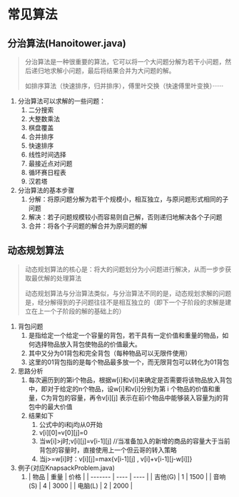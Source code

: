 # 常见算法

## 分治算法(Hanoitower.java)

> 分治算法是一种很重要的算法，它可以将一个大问题分解为若干小问题，然后递归地求解小问题，最后将结果合并为大问题的解。
>
> 如排序算法（快速排序，归并排序），傅里叶交换（快速傅里叶变换）······

1. 分治算法可以求解的一些问题：
   1. 二分搜索
   2. 大整数乘法
   3. 棋盘覆盖
   4. 合并排序
   5. 快速排序
   6. 线性时间选择
   7. 最接近点对问题
   8. 循环赛日程表
   9. 汉若塔
2. 分治算法的基本步骤
   1. 分解：将原问题分解为若干个规模小，相互独立，与原问题形式相同的子问题
   2. 解决：若子问题规模较小而容易则自己解，否则递归地解决各个子问题
   3. 合并：将各个子问题的解合并为原问题的解

## 动态规划算法

> 动态规划算法的核心是：将大的问题划分为小问题进行解决，从而一步步获取最优解的处理算法
>
> 动态规划算法与分治算法类似，与分治算法不同的是，动态规划求解的问题是，经分解得到的子问题往往不是相互独立的（即下一个子阶段的求解是建立在上一个子阶段的解的基础上的）

1. 背包问题
   1. 是指给定一个给定一个容量的背包，若干具有一定价值和重量的物品，如何选择物品放入背包使物品的价值最大。
   2. 其中又分为01背包和完全背包（每种物品可以无限件使用）
   3. 这里的01背包指的是每个物品最多放一个，而无限背包可以转化为01背包
2. 思路分析
   1. 每次遍历到的第i个物品，根据w[i]和v[i]来确定是否需要将该物品放入背包中，即对于给定的n个物品，设w[i]和v[i]分别为第 i 个物品的价值和重量，C为背包的容量，再令v[i][j]
      表示在前i个物品中能够装入容量为j的背包中的最大价值
   2. 结果如下
      1. 公式中的i和j均从0开始
      2. v[i][0]=v[0][j]=0
      3. 当w[i]>j时;v[i][j]=v[i-1][j] //当准备加入的新增的商品的容量大于当前背包的容量时，直接使用上一个但云哥的转入策略
      4. 当j>=w[i]时：v[i][j]=max{v[i-1][j] , v[i]+v[i-1][j-w[i]]}
3. 例子(对应KnapsackProblem.java)
   1. | 物品    | 重量 | 价格 |
                  | ------- | ---- | ---- |
      | 吉他(G) | 1    | 1500 |
      | 音响(S) | 4    | 3000 |
      | 电脑(L) | 2    | 2000 |
